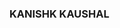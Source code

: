 ### KANISHK KAUSHAL

<!--
**Kanishk-Kaushal/Kanishk-Kaushal** is a ✨ _special_ ✨ repository because its `README.md` (this file) appears on your GitHub profile.

Here are some ideas to get you started:

- 🔭 I’m currently working on ... 
- 🌱 I’m currently learning ...
- 👯 I’m looking to collaborate on ...
- 🤔 I’m looking for help with ...
- 💬 Ask me about ...
- 📫 How to reach me: ...
- 😄 Pronouns: ...
- ⚡ Fun fact: ...



![Github stats](https://github-readme-stats.vercel.app/api?username=Kanishk-Kaushal&count_private=true&layout=compact)
![Top Languages Card](https://github-readme-stats.vercel.app/api/top-langs/?username=Kanishk-Kaushal)
-->
